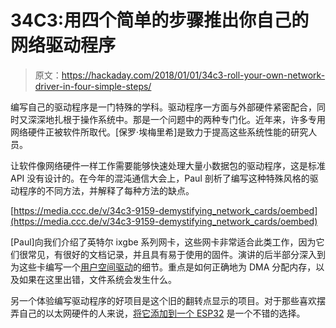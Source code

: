 # 34C3:用四个简单的步骤推出你自己的网络驱动程序

> 原文：<https://hackaday.com/2018/01/01/34c3-roll-your-own-network-driver-in-four-simple-steps/>

编写自己的驱动程序是一门特殊的学科。驱动程序一方面与外部硬件紧密配合，同时又深深地扎根于操作系统中。那是一个问题中的两种专门化。近年来，许多专用网络硬件正被软件所取代。[保罗·埃梅里希]是致力于提高这些系统性能的研究人员。

让软件像网络硬件一样工作需要能够快速处理大量小数据包的驱动程序，这是标准 API 没有设计的。在今年的混沌通信大会上，Paul 剖析了编写这种特殊风格的驱动程序的不同方法，并解释了每种方法的缺点。

[https://media.ccc.de/v/34c3-9159-demystifying_network_cards/oembed](https://media.ccc.de/v/34c3-9159-demystifying_network_cards/oembed)

[Paul]向我们介绍了英特尔 ixgbe 系列网卡，这些网卡非常适合此类工作，因为它们很常见，有很好的文档记录，并且具有易于使用的固件。演讲的后半部分深入到为这些卡编写一个[用户空间驱动](https://github.com/Emmericp/ixy)的细节。重点是如何正确地为 DMA 分配内存，以及如果在这里出错，文件系统会发生什么。

另一个体验编写驱动程序的好项目是这个旧的翻转点显示的项目。对于那些喜欢摆弄自己的以太网硬件的人来说，[将它添加到一个 ESP32](https://hackaday.com/2017/04/18/enabling-ethernet-on-the-esp32/) 是一个不错的选择。